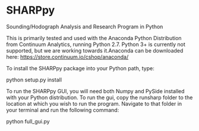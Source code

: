 SHARPpy
=======
Sounding/Hodograph Analysis and Research Program in Python

This is primarily tested and used with the Anaconda Python Distribution
from Continuum Analytics, running Python 2.7. Python 3+ is currently
not supported, but we are working towards it.Anaconda can be downloaded
here: https://store.continuum.io/cshop/anaconda/

To install the SHARPpy package into your Python path, type:

python setup.py install

To run the SHARPpy GUI, you will need both Numpy and PySide installed
with your Python distribution.  To run the gui, copy the runsharp folder
to the location at which you wish to run the program. Navigate to that
folder in your terminal and run the following command:

python full_gui.py